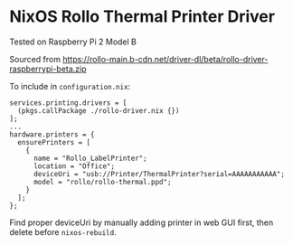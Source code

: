 # NixOS Rollo Thermal Printer Driver

Tested on Raspberry Pi 2 Model B

Sourced from https://rollo-main.b-cdn.net/driver-dl/beta/rollo-driver-raspberrypi-beta.zip

To include in `configuration.nix`:

```
services.printing.drivers = [
  (pkgs.callPackage ./rollo-driver.nix {})
];
...
hardware.printers = {
  ensurePrinters = [
    {
      name = "Rollo_LabelPrinter";
      location = "Office";
      deviceUri = "usb://Printer/ThermalPrinter?serial=AAAAAAAAAAA";
      model = "rollo/rollo-thermal.ppd";
    }
  ];
};
```

Find proper deviceUri by manually adding printer in web GUI first, then delete before `nixos-rebuild`.
